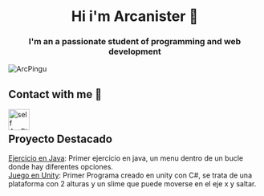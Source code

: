 <h1 align="center"> Hi i'm Arcanister  👋</h1>
<h3 align="center">I'm an a passionate student of programming and web development</h3>
<p align="left"> <img src="https://komarev.com/ghpvc/?username=ArcPingu&label=Profile%20views&color=e6c317&style=plastic" alt="ArcPingu" /> </p>

<h2 align="left">Contact with me 🤝</h2>
<a href="https://www.instagram.com/arcanister75/">
	<img align='left' alt='self ArcPingu | Instagram' width=42px src="https://logotipoz.com/wp-content/uploads/2021/10/instagram-png.png"/>
  </a>
<br>
<h2 align="left" >Proyecto Destacado </h2>

[Ejercicio en Java](https://github.com/ArcPingu/Ejerecicio1Programacion.git): Primer ejercicio en java, un menu dentro de un bucle donde hay diferentes opciones.
<br>
[Juego en Unity](https://github.com/ArcPingu/PruebaJuego2D.git): Primer Programa creado en unity con C#, se trata de una plataforma con 2 alturas y un slime que puede moverse en el eje x y saltar. 
<!--
**ArcPingu/ArcPingu** is a ✨ _special_ ✨ repository because its `README.md` (this file) appears on your GitHub profile.-->


